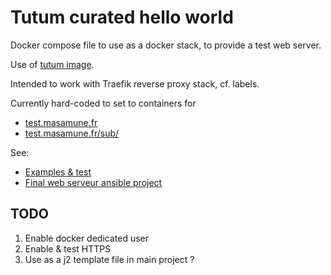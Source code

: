# Tutum curated hello world

Docker compose file to use as a docker stack, to provide a test web server.

Use of [tutum image](https://hub.docker.com/r/tutum/hello-world/).

Intended to work with Traefik reverse proxy stack, cf. labels.

Currently hard-coded to set to containers for

- [test.masamune.fr](http://test.masamune.fr)
- [test.masamune.fr/sub/](http://test.masamune.fr/sub)

See:

- [Examples & test](https://github.com/youpiwaza/server-related-tutorials/tree/master/01-docker/04-my-tests/09-traefik-curated)
- [Final web serveur ansible project](https://github.com/youpiwaza/ansible-install-web-server)

## TODO

1. Enable docker dedicated user
2. Enable & test HTTPS
3. Use as a j2 template file in main project ?
